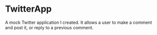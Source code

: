 # TwitterApp

A mock Twitter application I created. It allows a user to make a comment and post it, or reply to a previous comment.
